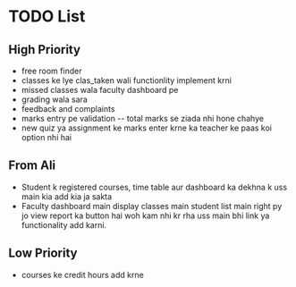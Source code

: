 # TODO List

## High Priority

- free room finder
- classes ke lye clas_taken wali functionlity implement krni
- missed classes wala faculty dashboard pe
- grading wala sara 
- feedback and complaints
- marks entry pe validation -- total marks se ziada nhi hone chahye
- new quiz ya assignment ke marks enter krne ka teacher ke paas koi option nhi hai

## From Ali
- Student k registered courses, time table aur dashboard ka dekhna k uss main kia add kia ja sakta
- Faculty dashboard main display classes main student list main right py jo view report ka button hai woh kam nhi kr rha uss main bhi link ya functionality add karni.


## Low Priority


- courses ke credit hours add krne
